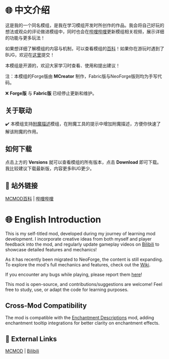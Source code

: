 #  🌐 中文介绍
这是我的一个同名模组，是我在学习模组开发时所创作的作品。我会将自己好玩的想法或观众的评论做进模组中，同时也会在[哔哩哔哩](https://space.bilibili.com/38047059)更新模组相关视频，展示详细的功能与更多玩法！

如果想详细了解模组的内容与机制，可以查看模组的[百科](https://github.com/Hasook/Hasoook_NeoForge/wiki)！如果你在游玩时遇到了BUG，欢迎在[这里](https://github.com/Hasook/Hasoook_NeoForge/issues)提交！

本模组是开源的，欢迎大家学习时查看、使用和提出建议！

注：本模组的Forge版由 **MCreator** 制作，Fabric版与NeoForge版则均为手写代码。

❌ **Forge版** 与 **Fabric版** 已经停止更新和维护。

## 关于联动
✔️ 本模组支持[附魔描述](https://modrinth.com/mod/enchantment-descriptions)模组，在附魔工具的提示中增加附魔描述，方便你快速了解该附魔的作用。

## 如何下载
点击上方的 **Versions** 就可以查看模组的所有版本，点击 **Download** 即可下载。我比较建议下载最新版，内容更多BUG更少。

## 🔗 站外链接
[MCMOD百科](https://www.mcmod.cn/class/14799.html) | [哔哩哔哩](https://space.bilibili.com/38047059?spm_id_from=333.1007.0.0)

# 🌐 English Introduction
This is my self-titled mod, developed during my journey of learning mod development. I incorporate creative ideas from both myself and player feedback into the mod, and regularly update gameplay videos on [Bilibili](https://space.bilibili.com/38047059) to showcase detailed features and mechanics!

As it has recently been migrated to NeoForge, the content is still expanding. To explore the mod's full mechanics and features, check out the [Wiki](https://github.com/Hasook/Hasoook_NeoForge/wiki).

If you encounter any bugs while playing, please report them [here](https://github.com/Hasook/Hasoook_NeoForge/issues)!

This mod is open-source, and contributions/suggestions are welcome! Feel free to study, use, or adapt the code for learning purposes.

## Cross-Mod Compatibility
The mod is compatible with the [Enchantment Descriptions](https://modrinth.com/mod/enchantment-descriptions) mod, adding enchantment tooltip integrations for better clarity on enchantment effects.

## 🔗 External Links
[MCMOD](https://www.mcmod.cn/class/14799.html) | [Bilibili](https://space.bilibili.com/38047059?spm_id_from=333.1007.0.0)
